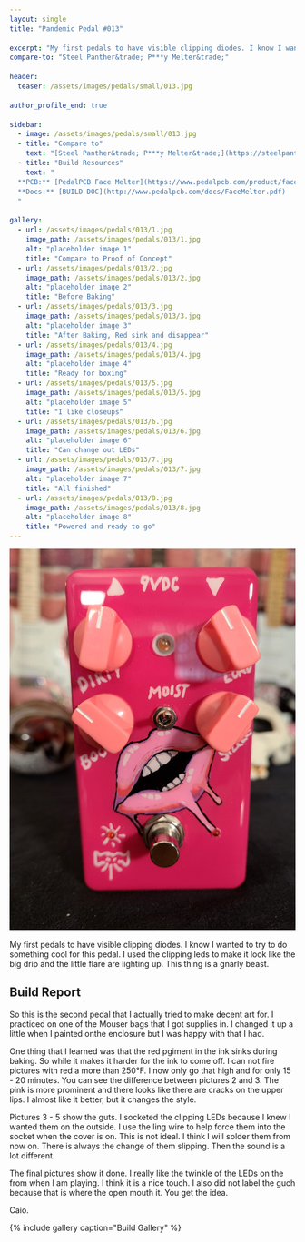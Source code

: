 ```yaml
---
layout: single
title: "Pandemic Pedal #013"

excerpt: "My first pedals to have visible clipping diodes. I know I wanted to try to do something cool for this pedal. I used the clipping leds to make it look like the big drip and the little flare are lighting up. This thing is a gnarly beast."
compare-to: "Steel Panther&trade; P***y Melter&trade;"

header:
  teaser: /assets/images/pedals/small/013.jpg

author_profile_end: true

sidebar:
  - image: /assets/images/pedals/small/013.jpg
  - title: "Compare to"
    text: "[Steel Panther&trade; P***y Melter&trade;](https://steelpantherrocks.com/products/the-pussy-melter-pedal)"
  - title: "Build Resources"
    text: "
  **PCB:** [PedalPCB Face Melter](https://www.pedalpcb.com/product/facemelter/)<br>
  **Docs:** [BUILD DOC](http://www.pedalpcb.com/docs/FaceMelter.pdf)
  "

gallery:
  - url: /assets/images/pedals/013/1.jpg
    image_path: /assets/images/pedals/013/1.jpg
    alt: "placeholder image 1"
    title: "Compare to Proof of Concept"
  - url: /assets/images/pedals/013/2.jpg
    image_path: /assets/images/pedals/013/2.jpg
    alt: "placeholder image 2"
    title: "Before Baking"
  - url: /assets/images/pedals/013/3.jpg
    image_path: /assets/images/pedals/013/3.jpg
    alt: "placeholder image 3"
    title: "After Baking, Red sink and disappear"
  - url: /assets/images/pedals/013/4.jpg
    image_path: /assets/images/pedals/013/4.jpg
    alt: "placeholder image 4"
    title: "Ready for boxing"
  - url: /assets/images/pedals/013/5.jpg
    image_path: /assets/images/pedals/013/5.jpg
    alt: "placeholder image 5"
    title: "I like closeups"
  - url: /assets/images/pedals/013/6.jpg
    image_path: /assets/images/pedals/013/6.jpg
    alt: "placeholder image 6"
    title: "Can change out LEDs"
  - url: /assets/images/pedals/013/7.jpg
    image_path: /assets/images/pedals/013/7.jpg
    alt: "placeholder image 7"
    title: "All finished"
  - url: /assets/images/pedals/013/8.jpg
    image_path: /assets/images/pedals/013/8.jpg
    alt: "placeholder image 8"
    title: "Powered and ready to go"
---
```


[![header](/assets/images/pedals/013.jpg)](/assets/images/pedals/013.jpg)

My first pedals to have visible clipping diodes. I know I wanted to try to do something cool for this pedal. I used the clipping leds to make it look like the big drip and the little flare are lighting up. This thing is a gnarly beast.

## Build Report ##

So this is the second pedal that I actually tried to make decent art for. I practiced on one of the  Mouser bags that I got supplies in. I changed it up a little when I painted onthe enclosure but I was happy with that I had.

One thing that I learned was that the red pgiment in the ink sinks during baking. So while it makes it harder for the ink to come off. I can not fire pictures with red a more than 250&deg;F. I now only go that high and for only 15 - 20 minutes. You can see the difference between pictures 2 and 3. The pink is more prominent and there looks like there are cracks on the upper lips. I almost like it better, but it changes the style.

Pictures 3 - 5 show the guts. I socketed the clipping LEDs because I knew I wanted them on the outside. I use the ling wire to help force them into the socket when the  cover is on. This is not ideal. I think I will solder them from now on. There is always the change of them slipping. Then the sound is a lot different.

The final pictures show it done. I really like the twinkle of the LEDs on the from when I am playing. I think it is a nice touch. I also did not label the guch because that is where the open mouth it. You get the idea.

Caio.

{% include gallery caption="Build Gallery" %}
